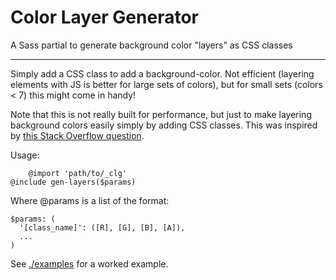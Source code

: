 # Color Layer Generator

A Sass partial to generate background color "layers" as CSS classes

---

Simply add a CSS class to add a background-color. Not efficient (layering elements with JS is better for large sets of colors), but for small sets (colors &lt; 7) this might come in handy!

Note that this is not really built for performance, but just to make layering background colors easily simply by adding CSS classes. This was inspired by [this Stack Overflow question][1].

Usage:

		@import 'path/to/_clg'
    @include gen-layers($params)

Where @params is a list of the format:

    $params: (
      '[class_name]': ([R], [G], [B], [A]),
      ...
    )

See [./examples][2] for a worked example.

[1]: https://stackoverflow.com/questions/57138883
[2]: [./examples/example.html]
